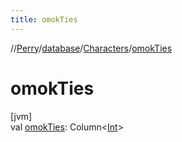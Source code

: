 ```yaml
---
title: omokTies
---
```

//[Perry](../../../index.html)/[database](../index.html)/[Characters](index.html)/[omokTies](omok-ties.html)



# omokTies



[jvm]\
val [omokTies](omok-ties.html): Column&lt;[Int](https://kotlinlang.org/api/latest/jvm/stdlib/kotlin/-int/index.html)&gt;




